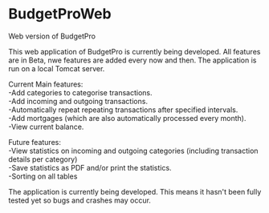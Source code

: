 # BudgetProWeb
Web version of BudgetPro

This web application of BudgetPro is currently being developed. All features are in Beta, nwe features are added every now and then. The application is run on a local Tomcat server.

Current Main features:<br>
-Add categories to categorise transactions.<br>
-Add incoming and outgoing transactions.<br>
-Automatically repeat repeating transactions after specified intervals.<br>
-Add mortgages (which are also automatically processed every month).<br>
-View current balance.<br>

Future features:<br>
-View statistics on incoming and outgoing categories (including transaction details per category)<br>
-Save statistics as PDF and/or print the statistics.<br>
-Sorting on all tables<br>

The application is currently being developed. This means it hasn't been fully tested yet so bugs and crashes may occur.
